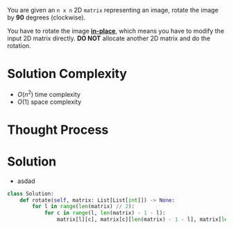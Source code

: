 You are given an `n x n` 2D `matrix` representing an image, rotate the image by **90** degrees (clockwise).

You have to rotate the image [**in-place**](https://en.wikipedia.org/wiki/In-place_algorithm), which means you have to modify the input 2D matrix directly. **DO NOT** allocate another 2D matrix and do the rotation.
# Solution Complexity
- $O(n^2)$ time complexity
- $O(1)$ space complexity
# Thought Process
# Solution
- asdad
```Python
class Solution:
	def rotate(self, matrix: List[List[int]]) -> None:
		for l in range(len(matrix) // 2):
		    for c in range(l, len(matrix) - 1 - l):
			    matrix[l][c], matrix[c][len(matrix) - 1 - l], matrix[len(matrix) - 1 - l][len(matrix) - 1 - c], matrix[len(matrix) - 1 - c][l] = matrix[len(matrix) - 1 - c][l], matrix[l][c], matrix[c][len(matrix) - 1 - l], matrix[len(matrix) - 1 - l][len(matrix) - 1 - c]
```